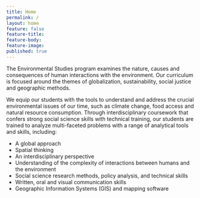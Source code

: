 ```yaml
---
title: Home
permalink: /
layout: home
feature: false
feature-title: 
feature-body: 
feature-image: 
published: true
---
```


The Environmental Studies program examines the nature, causes and consequences of human  interactions with the environment. Our curriculum is focused around the themes of globalization, sustainability, social justice and geographic methods.

We equip our students with the tools to understand and address the crucial environmental issues of our time, such as climate change, food access and natural resource consumption. Through interdisciplinary coursework that confers strong  social science skills with technical training, our students are trained to analyze multi-faceted  problems with a range of analytical tools and  skills, including:

   - A global approach 
   - Spatial thinking 
   - An interdisciplinary perspective 
   - Understanding of the complexity of interactions between humans and the environment 
   - Social science research methods, policy analysis, and technical skills 
   - Written, oral and visual communication skills 
   - Geographic Information Systems (GIS) and mapping software

